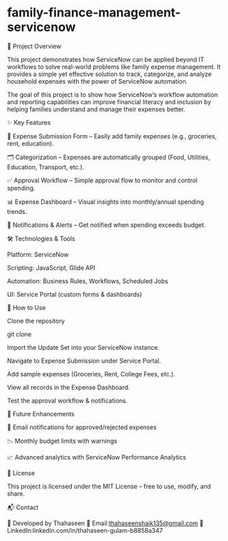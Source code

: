 # family-finance-management-servicenow
📌 Project Overview

This project demonstrates how ServiceNow can be applied beyond IT workflows to solve real-world problems like family expense management. It provides a simple yet effective solution to track, categorize, and analyze household expenses with the power of ServiceNow automation.

The goal of this project is to show how ServiceNow’s workflow automation and reporting capabilities can improve financial literacy and inclusion by helping families understand and manage their expenses better.

✨ Key Features

📝 Expense Submission Form – Easily add family expenses (e.g., groceries, rent, education).

🗂 Categorization – Expenses are automatically grouped (Food, Utilities, Education, Transport, etc.).

✅ Approval Workflow – Simple approval flow to monitor and control spending.

📊 Expense Dashboard – Visual insights into monthly/annual spending trends.

🔔 Notifications & Alerts – Get notified when spending exceeds budget.

🛠 Technologies & Tools

Platform: ServiceNow

Scripting: JavaScript, Glide API

Automation: Business Rules, Workflows, Scheduled Jobs

UI: Service Portal (custom forms & dashboards)

🚀 How to Use

Clone the repository

git clone 


Import the Update Set into your ServiceNow instance.

Navigate to Expense Submission under Service Portal.

Add sample expenses (Groceries, Rent, College Fees, etc.).

View all records in the Expense Dashboard.

Test the approval workflow & notifications.


🔮 Future Enhancements

📩 Email notifications for approved/rejected expenses

📉 Monthly budget limits with warnings

📈 Advanced analytics with ServiceNow Performance Analytics

📄 License

This project is licensed under the MIT License – free to use, modify, and share.

📬 Contact

👤 Developed by Thahaseen
📧 Email:thahaseenshaik135@gmail.com
🔗 LinkedIn:linkedin.com/in/thahaseen-gulam-b8858a347
